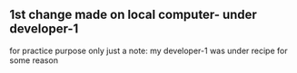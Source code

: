 ## 1st change made on local computer- under developer-1
for practice purpose only
just a note:
my developer-1 was under recipe for some reason